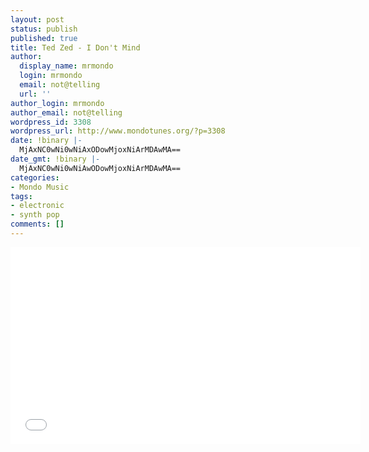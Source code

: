 ```yaml
---
layout: post
status: publish
published: true
title: Ted Zed - I Don't Mind
author:
  display_name: mrmondo
  login: mrmondo
  email: not@telling
  url: ''
author_login: mrmondo
author_email: not@telling
wordpress_id: 3308
wordpress_url: http://www.mondotunes.org/?p=3308
date: !binary |-
  MjAxNC0wNi0wNiAxODowMjoxNiArMDAwMA==
date_gmt: !binary |-
  MjAxNC0wNi0wNiAwODowMjoxNiArMDAwMA==
categories:
- Mondo Music
tags:
- electronic
- synth pop
comments: []
---
```

<iframe width="560" height="315" src="//www.youtube.com/embed/a1j4EcCU3NM" frameborder="0"> </iframe>
